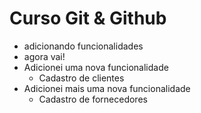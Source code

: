 # Curso Git & Github

- adicionando funcionalidades
- agora vai!
- Adicionei uma nova funcionalidade
  - Cadastro de clientes
- Adicionei mais uma nova funcionalidade
  - Cadastro de fornecedores   
